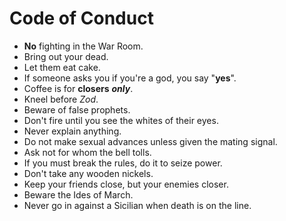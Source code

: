 # Code of Conduct

- **No** fighting in the War Room.
- Bring out your dead.
- Let them eat cake.
- If someone asks you if you're a god, you say "**yes**".
- Coffee is for **closers** **_only_**.
- Kneel before _Zod_.
- Beware of false prophets.
- Don't fire until you see the whites of their eyes.
- Never explain anything.
- Do not make sexual advances unless given the mating signal.
- Ask not for whom the bell tolls.
- If you must break the rules, do it to seize power.
- Don't take any wooden nickels.
- Keep your friends close, but your enemies closer.
- Beware the Ides of March.
- Never go in against a Sicilian when death is on the line.
